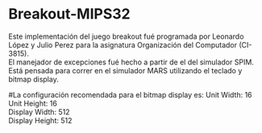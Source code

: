 # Breakout-MIPS32
Este implementación del juego breakout fué programada por Leonardo López y Julio Perez para la asignatura Organización del Computador (CI-3815).  
El manejador de excepciones fué hecho a partir de el del simulador SPIM.  
Está pensada para correr en el simulador MARS utilizando el teclado y bitmap display.  

#La configuración recomendada para el bitmap display es: 
Unit Width: 16  
Unit Height: 16  
Display Width: 512  
Display Height: 512  
